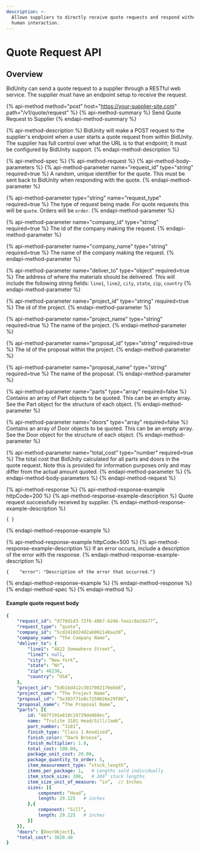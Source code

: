 ```yaml
---
description: >-
  Allows suppliers to directly receive quote requests and respond without any
  human interaction.
---
```


# Quote Request API

## Overview

BidUnity can send a quote request to a supplier through a RESTful web service. The supplier must have an endpoint setup to receive the request.

{% api-method method="post" host="https://your-supplier-site.com" path="/v1/quote/request" %}
{% api-method-summary %}
Send Quote Request to Supplier
{% endapi-method-summary %}

{% api-method-description %}
BidUnity will make a POST request to the supplier's endpoint when a user starts a quote request from within BidUnity. The supplier has full control over what the URL is to that endpoint; it must be configured by BidUnity support.
{% endapi-method-description %}

{% api-method-spec %}
{% api-method-request %}
{% api-method-body-parameters %}
{% api-method-parameter name="request\_id" type="string" required=true %}
A random, unique identifier for the quote. This must be sent back to BidUnity when responding with the quote.
{% endapi-method-parameter %}

{% api-method-parameter type="string" name="request\_type" required=true %}
The type of request being made. For quote requests this will be `quote`. Orders will be `order`.
{% endapi-method-parameter %}

{% api-method-parameter name="company\_id" type="string" required=true %}
The id of the company making the request.
{% endapi-method-parameter %}

{% api-method-parameter name="company\_name" type="string" required=true %}
The name of the company making the request.
{% endapi-method-parameter %}

{% api-method-parameter name="deliver\_to" type="object" required=true %}
The address of where the materials should be delivered. This will include the following string fields: `line1`, `line2`, `city`, `state`, `zip`, `country`
{% endapi-method-parameter %}

{% api-method-parameter name="project\_id" type="string" required=true %}
The id of the project.
{% endapi-method-parameter %}

{% api-method-parameter name="project\_name" type="string" required=true %}
The name of the project.
{% endapi-method-parameter %}

{% api-method-parameter name="proposal\_id" type="string" required=true %}
The id of the proposal within the project.
{% endapi-method-parameter %}

{% api-method-parameter name="proposal\_name" type="string" required=true %}
The name of the proposal.
{% endapi-method-parameter %}

{% api-method-parameter name="parts" type="array" required=false %}
Contains an array of Part objects to be quoted. This can be an empty array. See the Part object for the structure of each object.
{% endapi-method-parameter %}

{% api-method-parameter name="doors" type="array" required=false %}
Contains an array of Door objects to be quoted. This can be an empty array. See the Door object for the structure of each object.
{% endapi-method-parameter %}

{% api-method-parameter name="total\_cost" type="number" required=true %}
The total cost that BidUnity calculated for all parts and doors in the quote request. Note this is provided for information purposes only and may differ from the actual amount quoted.
{% endapi-method-parameter %}
{% endapi-method-body-parameters %}
{% endapi-method-request %}

{% api-method-response %}
{% api-method-response-example httpCode=200 %}
{% api-method-response-example-description %}
Quote request successfully received by supplier.
{% endapi-method-response-example-description %}

```
{ }
```
{% endapi-method-response-example %}

{% api-method-response-example httpCode=500 %}
{% api-method-response-example-description %}
If an error occurs, include a description of the error with the response.
{% endapi-method-response-example-description %}

```
{    "error": "Description of the error that occurred."}
```
{% endapi-method-response-example %}
{% endapi-method-response %}
{% endapi-method-spec %}
{% endapi-method %}

#### Example quote request body

```yaml
{
    "request_id": “d770d1d3-72f6-48b7-b24b-fea1c8a2da77”,
    "request_type": “quote”,
    "company_id": “5cd2410d2482a6002148aa38”,
    "company_name": “The Company Name”,
    "deliver_to": {
        "line1": “4822 Somewhere Street”,
        "line2": null,
        "city": “New York”,
        "state": “NY”,
        "zip": 48230,
        "country": “USA”,
    },
    "project_id": “5db1bd412c3017002170ebb6”,
    "project_name": “The Project Name”,
    "proposal_id": “5e383f71e8c7250026e29f80”,
    "proposal_name": “The Proposal Name”,
    "parts": [{
        id: “407f191e810c19729de860ec”,
        name: “Trulite 3101 Head/Sill/Jamb”,
        part_number: “3101”,
        finish_type: “Class 1 Anodized”,
        finish_color: “Dark Bronze”,
        finish_multiplier: 1.0,
        total_cost: 100.00,
        package_unit_cost: 20.00,
        package_quantity_to_order: 5,
        item_measurement_type: “stock_length”,
        items_per_package: 1,   # Lengths sold individually
        item_stock_size: 288,   # 288” stock lengths
        item_size_unit_of_measure: “in”,  // Inches
        sizes: [{
            component: “Head”,
            length: 29.125   # inches
        },{
            component: “Sill”,
            length: 29.125   # inches
        }]
    }],
    "doors": [DoorObject],
    "total_cost": 3820.48
}
```

